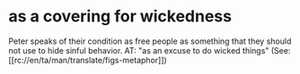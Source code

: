 # as a covering for wickedness

Peter speaks of their condition as free people as something that they should not use to hide sinful behavior. AT: "as an excuse to do wicked things" (See: [[rc://en/ta/man/translate/figs-metaphor]])

